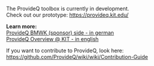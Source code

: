 The ProvideQ toolbox is currently in development. <br>
Check out our prototype: https://provideq.kit.edu/ <br>

**Learn more:** <br>
[ProvideQ BMWK (sponsor) side - in german](https://www.digitale-technologien.de/DT/Navigation/DE/ProgrammeProjekte/AktuelleTechnologieprogramme/Quanten_Computing/Projekte/ProvideQ/provideq.html) <br>
[ProvideQ Overview @ KIT - in english](https://tva.kastel.kit.edu/english/research_177.php) 

If you want to contribute to ProvideQ, look here: https://github.com/ProvideQ/wiki/wiki/Contribution-Guide
